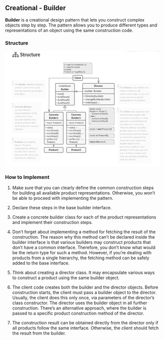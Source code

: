 ## Creational - Builder

**Builder** is a creational design pattern that lets you construct complex objects step by step. The pattern allows you to produce different types and representations of an object using the same construction code.

### Structure
[![Creational - Builder](../images/builder.png)](https://refactoring.guru/design-patterns/builder)

### How to Implement

1. Make sure that you can clearly define the common construction steps for building all available product representations. Otherwise, you won’t be able to proceed with implementing the pattern.

2. Declare these steps in the base builder interface.

3. Create a concrete builder class for each of the product representations and implement their construction steps.

4. Don’t forget about implementing a method for fetching the result of the construction. The reason why this method can’t be declared inside the builder interface is that various builders may construct products that don’t have a common interface. Therefore, you don’t know what would be the return type for such a method. However, if you’re dealing with products from a single hierarchy, the fetching method can be safely added to the base interface.

5. Think about creating a director class. It may encapsulate various ways to construct a product using the same builder object.

6. The client code creates both the builder and the director objects. Before construction starts, the client must pass a builder object to the director. Usually, the client does this only once, via parameters of the director’s class constructor. The director uses the builder object in all further construction. There’s an alternative approach, where the builder is passed to a specific product construction method of the director.

7. The construction result can be obtained directly from the director only if all products follow the same interface. Otherwise, the client should fetch the result from the builder.
